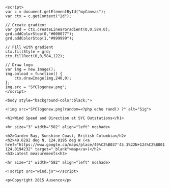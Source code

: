 <!DOCTYPE HTML PUBLIC "-//W3C//DTD HTML 4.01 Transitional//EN" "http://www.w3.org/TR/html4/loose.dtd">

<link rel="stylesheet" type="text/css" href="mystyles.css">

<html lang="en">

<head>
    <title>SYC Outstation Winds</title>
    <!meta http-equiv="refresh" content="600;url=ftp://ftp-americas.ausenco.com/100686-01/web/index.html">
</head>

<body>
	<canvas id="myCanvas" width="584" height="122";"></canvas>

	<script>
	var c = document.getElementById("myCanvas");
	var ctx = c.getContext("2d");

	// Create gradient
	var grd = ctx.createLinearGradient(0,0,584,0);
	grd.addColorStop(0,"#000077");
	grd.addColorStop(1,"#999999");

	// Fill with gradient
	ctx.fillStyle = grd;
	ctx.fillRect(0,0,584,122);

	// Draw logo
   	var img = new Image();
	img.onload = function() {
   		ctx.drawImage(img,240,0);
	};
	img.src = "SYClogonew.png";
	</script>

	<body style="background-color:black;">

    <!img src="SYClogonew.png?random=<?php echo rand() ?" alt="Sig">

    <h1>Wind Speed and Direction at SYC Outstations</h1>

    <hr size="3" width="582" align="left" noshade>

    <h2>Garden Bay, Sunshine Coast, British Columbia</h2>
    <h2>49.6292 deg N, 124.0195 deg W (<a href="https://www.google.ca/maps/place/49%C2%B037'45.3%22N+124%C2%B001'09.9%22W/@49.6229204,-124.0380638,10.5z/data=!4m5!3m4!1s0x0:0x0!8m2!3d49.6292429!4d-124.0194232" target="_blank">map</a>)</h2>
    <h3>Latest measurements<h3>

    <hr size="3" width="582" align="left" noshade>

    <!script src="wind.js"></script>

    <p>Copyright 2015 Ausenco</p>

</body>

</html>

